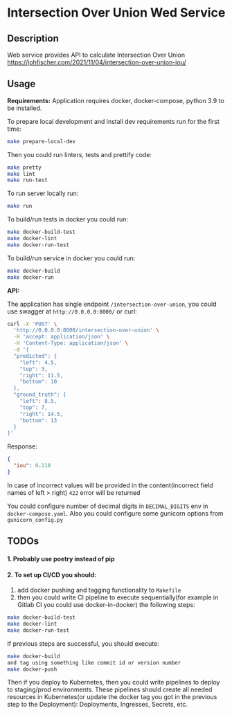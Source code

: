 # Intersection Over Union Wed Service

## Description

Web service provides API to calculate Intersection Over Union https://johfischer.com/2021/11/04/intersection-over-union-iou/

## Usage

**Requirements:**
Application requires docker, docker-compose, python 3.9 to be installed.

To prepare local development and install dev requirements run for the first time:

```bash
make prepare-local-dev
```

Then you could run linters, tests and prettify code:

```bash
make pretty
make lint
make run-test
```

To run server locally run:

```bash
make run
```

To build/run tests in docker you could run:

```bash
make docker-build-test
make docker-lint
make docker-run-test
```

To build/run service in docker you could run:

```bash
make docker-build
make docker-run
```

**API:**

The application has single endpoint `/intersection-over-union`, you could use swagger 
at `http://0.0.0.0:8000/` or curl:

```bash
curl -X 'POST' \
  'http://0.0.0.0:8000/intersection-over-union' \
  -H 'accept: application/json' \
  -H 'Content-Type: application/json' \
  -d '{
  "predicted": {
    "left": 4.5,
    "top": 3,
    "right": 11.5,
    "bottom": 10
  },
  "ground_truth": {
    "left": 8.5,
    "top": 7,
    "right": 14.5,
    "bottom": 13
  }
}'
```
Response:
```json
{
  "iou": 0.118
}
```

In case of incorrect values will be provided in the content(incorrect field names of left > right) `422` error will be returned

You could configure number of decimal digits in `DECIMAL_DIGITS` env in `docker-compose.yaml`. 
Also you could configure some gunicorn options from `gunicorn_config.py`

## TODOs

#### 1. Probably use poetry instead of pip

#### 2. To set up CI/CD you should:

1. add docker pushing and tagging functionality to `Makefile`
2. then you could write CI pipeline to execute sequentially(for example in Gitlab CI you could use docker-in-docker) the following steps:

```bash
make docker-build-test
make docker-lint
make docker-run-test
```

If previous steps are successful, you should execute:
```bash
make docker-build
and tag using something like commit id or version number
make docker-push
```

Then if you deploy to Kubernetes, then you could write pipelines to deploy to staging/prod environments. 
These pipelines should create all needed resources in Kubernetes(or update the docker tag you got in the previous step to the Deployment):
Deployments, Ingresses, Secrets, etc.


